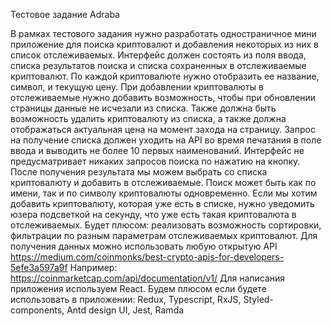 Тестовое задание Adraba

В рамках тестового задания нужно разработать одностраничное мини приложение для поиска криптовалют и добавления некоторых из них в список отслеживаемых.
Интерфейс должен состоять из поля ввода, списка результатов поиска и списка сохраненных в отслеживаемые криптовалют. По каждой криптовалюте нужно отобразить ее название, символ, и текущую цену. 
При добавлении криптовалюты в отслеживаемые нужно добавить возможность, чтобы при обновлении страницы данные не исчезали из списка. Также должна быть возможность удалить криптовалюту из списка, а также должна отображаться актуальная цена на момент захода на страницу.
Запрос на получение списка должен уходить на API во время печатания в поле ввода и выводить не более 10 первых наименований. Интерфейс не предусматривает никаких запросов поиска по нажатию на кнопку. После получения результата мы можем выбрать со списка криптовалюту и добавить в отслеживаемые. 
Поиск может быть как по имени, так и по символу криптовалюты одновременно. Если мы хотим добавить криптовалюту, которая уже есть в списке, нужно уведомить юзера подсветкой на секунду, что уже есть такая криптовалюта в отслеживаемых.
Будет плюсом: реализовать возможность сортировки, фильтрации по разным параметрам отслеживаемых криптовалют.
Для получения данных можно использовать любую открытую API
https://medium.com/coinmonks/best-crypto-apis-for-developers-5efe3a597a9f
Например: https://coinmarketcap.com/api/documentation/v1/ 
Для написания приложения используем React.
Будем плюсом если будете использовать в приложении: Redux, Typescript, RxJS, Styled-components, Antd design UI, Jest, Ramda
